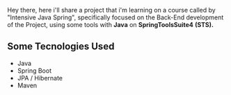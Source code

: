 Hey there, here i'll share a project that i'm learning on a course called by "Intensive Java Spring", specifically focused on the Back-End development of the Project, using some tools with **Java** on **SpringToolsSuite4** **(STS).**

## Some Tecnologies Used
- Java
- Spring Boot
- JPA / Hibernate
- Maven
